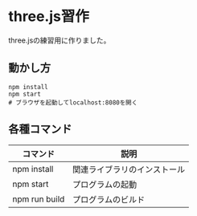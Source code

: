 # three.js習作
 
three.jsの練習用に作りました。

## 動かし方
```
npm install
npm start
# ブラウザを起動してlocalhost:8080を開く
```

## 各種コマンド

| コマンド       | 説明                         |
|----------------|------------------------------|
| npm install    | 関連ライブラリのインストール |
| npm start      | プログラムの起動             |
| npm run build  | プログラムのビルド           |